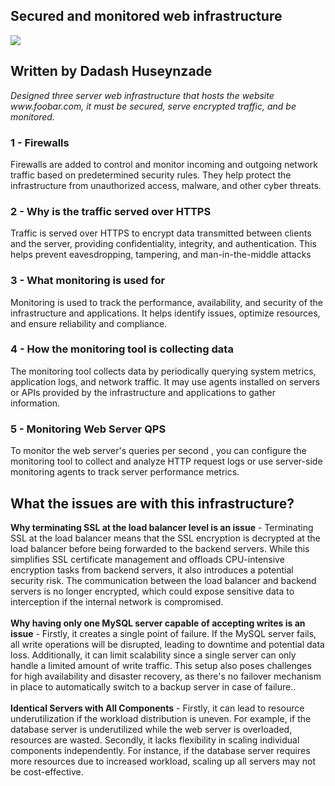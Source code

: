 ## Secured and monitored web infrastructure


<img src="https://e-ticaret-dadas.s3.eu-north-1.amazonaws.com/Untitled-2024-02-22-0904+(4).png">
<h2>Written by Dadash Huseynzade</h2>
<i>Designed three server web infrastructure that hosts the website www.foobar.com, it must be secured, serve encrypted traffic, and be monitored.</i>

<h3>1 - Firewalls</h3>
<p>Firewalls are added to control and monitor incoming and outgoing network traffic based on predetermined security rules. They help protect the infrastructure from unauthorized access, malware, and other cyber threats.</p>
<h3>2 - Why is the traffic served over HTTPS</h3>
<p>Traffic is served over HTTPS to encrypt data transmitted between clients and the server, providing confidentiality, integrity, and authentication. This helps prevent eavesdropping, tampering, and man-in-the-middle attacks</p>
<h3>3 - What monitoring is used for</h3>
<p>Monitoring is used to track the performance, availability, and security of the infrastructure and applications. It helps identify issues, optimize resources, and ensure reliability and compliance.</p>
<h3>4 - How the monitoring tool is collecting data</h3>
<p>The monitoring tool collects data by periodically querying system metrics, application logs, and network traffic. It may use agents installed on servers or APIs provided by the infrastructure and applications to gather information.</p>
<h3>5 - Monitoring Web Server QPS</h3>
<p>To monitor the web server's queries per second , you can configure the monitoring tool to collect and analyze HTTP request logs or use server-side monitoring agents to track server performance metrics.</p>

<h2>What the issues are with this infrastructure?</h2>
<b>Why terminating SSL at the load balancer level is an issue</b> - <span>Terminating SSL at the load balancer means that the SSL encryption is decrypted at the load balancer before being forwarded to the backend servers. While this simplifies SSL certificate management and offloads CPU-intensive encryption tasks from backend servers, it also introduces a potential security risk. The communication between the load balancer and backend servers is no longer encrypted, which could expose sensitive data to interception if the internal network is compromised</span>.<br>
<br>
<b>Why having only one MySQL server capable of accepting writes is an issue</b> - <span>  Firstly, it creates a single point of failure. If the MySQL server fails, all write operations will be disrupted, leading to downtime and potential data loss. Additionally, it can limit scalability since a single server can only handle a limited amount of write traffic. This setup also poses challenges for high availability and disaster recovery, as there's no failover mechanism in place to automatically switch to a backup server in case of failure.</span>.<br>
<br>
<b>Identical Servers with All Components</b> - <span>Firstly, it can lead to resource underutilization if the workload distribution is uneven. For example, if the database server is underutilized while the web server is overloaded, resources are wasted. Secondly, it lacks flexibility in scaling individual components independently. For instance, if the database server requires more resources due to increased workload, scaling up all servers may not be cost-effective</span>.<br>

